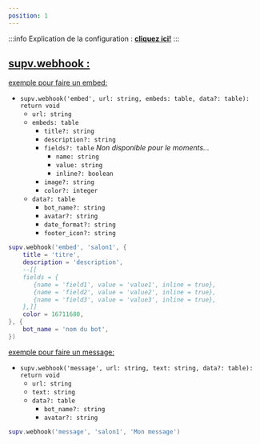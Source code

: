 ```yaml
---
position: 1
---
```


:::info
Explication de la configuration : **[cliquez ici!](../config/server/webhook)**
:::

<h2><u>supv.webhook :</u></h2>

<p><u>exemple pour faire un embed:</u></p>

* `supv.webhook('embed', url: string, embeds: table, data?: table): return void`
    * `url: string`
    * `embeds: table`
        * `title?: string`
        * `description?: string`
        * `fields?: table` *Non disponible pour le moments...*
            * `name: string`
            * `value: string`
            * `inline?: boolean`
        * `image?: string`
        * `color?: integer`
    * `data?: table`
        * `bot_name?: string`
        * `avatar?: string`
        * `date_format?: string`
        * `footer_icon?: string`

```lua
supv.webhook('embed', 'salon1', {
    title = 'titre',
    description = 'description',
    --[[
    fields = {
       {name = 'field1', value = 'value1', inline = true},
       {name = 'field2', value = 'value2', inline = true},
       {name = 'field3', value = 'value3', inline = true},
    },]]
    color = 16711680, 
}, {
    bot_name = 'nom du bot',
})
```

<p><u>exemple pour faire un message:</u></p>

* `supv.webhook('message', url: string, text: string, data?: table): return void`
    * `url: string`
    * `text: string`
    * `data?: table`
        * `bot_name?: string`
        * `avatar?: string`

```lua
supv.webhook('message', 'salon1', 'Mon message')
```